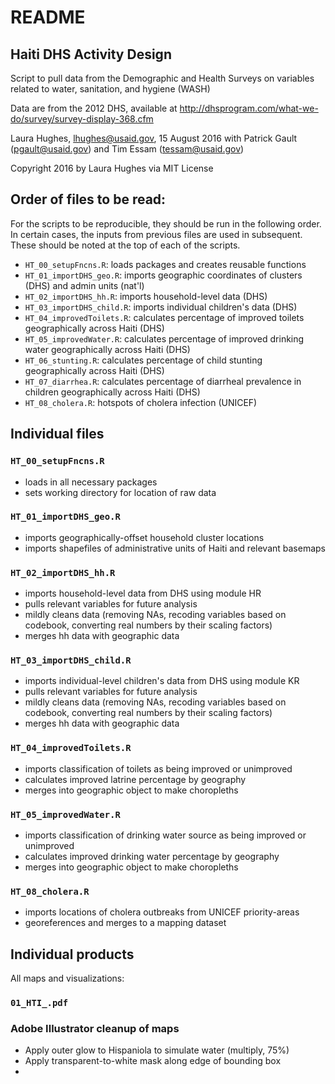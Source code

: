 # README

## Haiti DHS Activity Design
Script to pull data from the Demographic and Health Surveys on variables related to water, sanitation, and hygiene (WASH)

Data are from the 2012 DHS, available at http://dhsprogram.com/what-we-do/survey/survey-display-368.cfm

Laura Hughes, lhughes@usaid.gov, 15 August 2016
with Patrick Gault (pgault@usaid.gov) and Tim Essam (tessam@usaid.gov)


Copyright 2016 by Laura Hughes via MIT License

## Order of files to be read:
For the scripts to be reproducible, they should be run in the following order. In certain cases, the inputs from previous files
are used in subsequent.  These should be noted at the top of each of the scripts.
* `HT_00_setupFncns.R`: loads packages and creates reusable functions
* `HT_01_importDHS_geo.R`: imports geographic coordinates of clusters (DHS) and admin units (nat'l)
* `HT_02_importDHS_hh.R`: imports household-level data (DHS)
* `HT_03_importDHS_child.R`: imports individual children's data (DHS)
* `HT_04_improvedToilets.R`: calculates percentage of improved toilets geographically across Haiti (DHS)
* `HT_05_improvedWater.R`: calculates percentage of improved drinking water geographically across Haiti (DHS)
* `HT_06_stunting.R`: calculates percentage of child stunting geographically across Haiti (DHS)
* `HT_07_diarrhea.R`: calculates percentage of diarrheal prevalence in children geographically across Haiti (DHS)
* `HT_08_cholera.R`: hotspots of cholera infection (UNICEF)

## Individual files
### `HT_00_setupFncns.R`
* loads in all necessary packages
* sets working directory for location of raw data

### `HT_01_importDHS_geo.R`
* imports geographically-offset household cluster locations
* imports shapefiles of administrative units of Haiti and relevant basemaps


### `HT_02_importDHS_hh.R`
* imports household-level data from DHS using module HR
* pulls relevant variables for future analysis
* mildly cleans data (removing NAs, recoding variables based on codebook, converting real numbers by their scaling factors)
* merges hh data with geographic data

### `HT_03_importDHS_child.R`
* imports individual-level children's data from DHS using module KR
* pulls relevant variables for future analysis
* mildly cleans data (removing NAs, recoding variables based on codebook, converting real numbers by their scaling factors)
* merges hh data with geographic data

### `HT_04_improvedToilets.R`
* imports classification of toilets as being improved or unimproved
* calculates improved latrine percentage by geography
* merges into geographic object to make choropleths

### `HT_05_improvedWater.R`
* imports classification of drinking water source as being improved or unimproved
* calculates improved drinking water percentage by geography
* merges into geographic object to make choropleths

### `HT_08_cholera.R`
* imports locations of cholera outbreaks from UNICEF priority-areas
* georeferences and merges to a mapping dataset

## Individual products
All maps and visualizations:

### `01_HTI_.pdf`

### Adobe Illustrator cleanup of maps
* Apply outer glow to Hispaniola to simulate water (multiply, 75%)
* Apply transparent-to-white mask along edge of bounding box
*